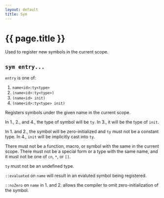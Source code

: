 ```yaml
---
layout: default
title: Sym
---
```

# {{ page.title }}

Used to register new symbols in the current scope.

## `sym entry...`

`entry` is one of:

 1. `name<id>:ty<type>`
 2. `(name<id>:ty<type>)`
 3. `(name<id> init)`
 4. `(name<id>:ty<type> init)`

Registers symbols under the given name in the current scope.

In 1., 2., and 4., the type of symbol will be `ty`. In 3., it will be the type of `init`.

In 1. and 2., the symbol will be zero-initialized and `ty` must not be a constant type. In 4., `init` will be implicitly cast into `ty`.

There must not be a function, macro, or symbol with the same in the current scope. There must not be a special form or a type with the same name, and it must not be one of `cn`, `*`, or `[]`.

`ty` must not be an undefined type.

`::evaluated` on `name` will result in an evaluted symbol being registered.

`::noZero` on `name` in 1. and 2. allows the compiler to omit zero-initialization of the symbol.